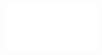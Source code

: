 ![Graph theory](../../../Attachments/2.%20Mathematics/4.%20Discrete%20mathematics/Graph%20theory/Graph%20theory.pdf)